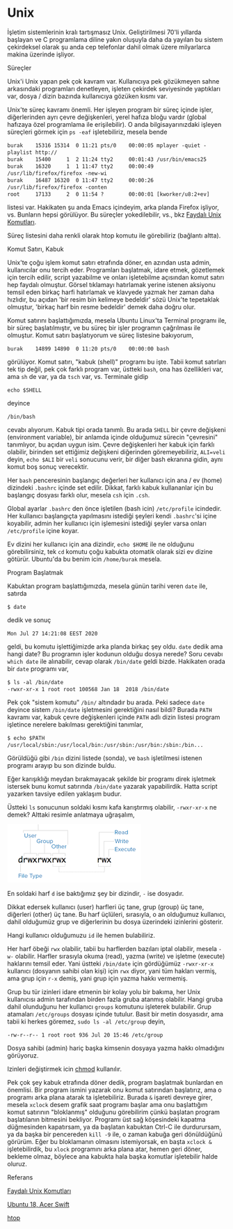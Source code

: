 # Unix

İşletim sistemlerinin kralı tartışmasız Unix. Geliştirilmesi 70'li
yıllarda başlayan ve C programlama diline yakın oluşuyla daha da
yayılan bu sistem çekirdeksel olarak şu anda cep telefonlar dahil
olmak üzere milyarlarca makina üzerinde işliyor.

Süreçler

Unix'i Unix yapan pek çok kavram var. Kullanıcıya pek gözükmeyen sahne
arkasındaki programları denetleyen, işleten çekirdek seviyesinde
yaptıkları var, dosya / dizin bazında kullanıcıya gözüken kısmı var.

Unix'te süreç kavramı önemli. Her işleyen program bir süreç içinde
işler, diğerlerinden ayrı çevre değişkenleri, yerel hafıza bloğu
vardır (global hafızaya özel programlama ile erişilebilir). O anda
bilgisayarınızdaki işleyen süreçleri görmek için `ps -eaf`
işletebiliriz, mesela bende

```
burak    15316 15314  0 11:21 pts/0    00:00:05 mplayer -quiet -playlist http://
burak    15400     1  2 11:24 tty2     00:01:43 /usr/bin/emacs25
burak    16320     1  1 11:47 tty2     00:00:49 /usr/lib/firefox/firefox -new-wi
burak    16487 16320  0 11:47 tty2     00:00:26 /usr/lib/firefox/firefox -conten
root     17133     2  0 11:54 ?        00:00:01 [kworker/u8:2+ev]
```

listesi var. Hakikaten şu anda Emacs içindeyim, arka planda Firefox
işliyor, vs. Bunların hepsi görülüyor. Bu süreçler yokedilebilir, vs.,
bkz [Faydalı Unix Komutları](../../2012/04/faydali-unix-komutlari.md).

Süreç listesini daha renkli olarak htop komutu ile görebiliriz (bağlantı altta). 

Komut Satırı, Kabuk

Unix'te çoğu işlem komut satırı etrafında döner, en azından usta
admin, kullanıcılar onu tercih eder. Programları başlatmak, idare
etmek, gözetlemek için tercih edilir, script yazabilme ve onları
işletebilme açısından komut satırı hep faydalı olmuştur. Görsel
tıklamayı hatırlamak yerine istenen aksiyonu temsil eden birkaç harfi
hatırlamak ve klavyede yazmak her zaman daha hızlıdır, bu açıdan 'bir
resim bin kelimeye bedeldir' sözü Unix'te tepetaklak olmuştur, 'birkaç
harf bin resme bedeldir' demek daha doğru olur.

Komut satırını başlattığımızda, mesela Ubuntu Linux'ta Terminal
programı ile, bir süreç başlatılmıştır, ve bu süreç bir işler
programın çağrılması ile olmuştur. Komut satırı başlatıyorum ve süreç
listesine bakıyorum,

```
burak    14899 14890  0 11:20 pts/0    00:00:00 bash
```

görülüyor. Komut satırı, "kabuk (shell)" programı bu işte. Tabii komut
satırları tek tip değil, pek çok farklı program var, üstteki `bash`,
ona has özellikleri var, ama `sh` de var, ya da `tsch` var,
vs. Terminale gidip

```
echo $SHELL
```

deyince

```
/bin/bash
```

cevabı alıyorum. Kabuk tipi orada tanımlı. Bu arada `SHELL` bir çevre
değişkeni (environment variable), bir anlamda içinde olduğumuz sürecin
"çevresini" tanımlıyor, bu açıdan uygun isim. Çevre değişkenleri her
kabuk için farklı olabilir, birinden set ettiğimiz değişkeni
diğerinden göremeyebiliriz, `ALI=veli` deyin, `echo $ALI` bir `veli`
sonucunu verir, bir diğer bash ekranına gidin, aynı komut boş sonuç
verecektir.

Her `bash` penceresinin başlangıç değerleri her kullanıcı için ana /
ev (home) dizindeki `.bashrc` içinde set edilir. Dikkat, farklı kabuk
kullananlar için bu başlangıç dosyası farklı olur, mesela `csh` için
`.csh`.

Global ayarlar `.bashrc` den önce işletilen (bash icin) `/etc/profile`
icindedir. Her kullanıcı başlangıçta yapılmasını istediği şeyleri
kendi `.bashrc`'si içine koyabilir, admin her kullanıcı için
işlemesini istediği şeyler varsa onları `/etc/profile` içine koyar.

Ev dizini her kullanıcı için ana dizindir, `echo $HOME` ile ne
olduğunu görebilirsiniz, tek `cd` komutu çoğu kabukta otomatik olarak
sizi ev dizine götürür. Ubuntu'da bu benim icin `/home/burak` mesela.

Program Başlatmak

Kabuktan program başlattığımızda, mesela günün tarihi veren `date`
ile, satırda

```
$ date
```

dedik ve sonuç

```
Mon Jul 27 14:21:08 EEST 2020
```

geldi, bu komutu işlettiğimizde arka planda birkaç şey oldu. `date`
dedik ama hangi date? Bu programın işler kodunun olduğu dosya nerede?
Soru cevabı `which date` ile alınabilir, cevap olarak `/bin/date`
geldi bizde. Hakikaten orada bir `date` programı var,

```
$ ls -al /bin/date
-rwxr-xr-x 1 root root 100568 Jan 18  2018 /bin/date
```

Pek çok "sistem komutu" `/bin/` altındadır bu arada. Peki sadece
`date` deyince sistem `/bin/date` işletmesini gerektiğini nasıl bildi?
Burada `PATH` kavramı var, kabuk çevre değişkenleri içinde `PATH` adlı
dizin listesi program işletince nerelere bakılması gerektiğini tanımlar,

```
$ echo $PATH
/usr/local/sbin:/usr/local/bin:/usr/sbin:/usr/bin:/sbin:/bin...
```

Görüldüğü gibi `/bin` dizini listede (sonda), ve `bash` işletilmesi
istenen programı arayıp bu son dizinde buldu.

Eğer karışıklığı meydan bırakmayacak şekilde bir programı direk
işletmek istersek bunu komut satırında `/bin/date` yazarak
yapabilirdik. Hatta script yazarken tavsiye edilen yaklaşım budur. 


Üstteki `ls` sonucunun soldaki kısmı kafa karıştırmış olabilir,
`-rwxr-xr-x` ne demek? Alttaki resimle anlatmaya uğraşalım,

![](ls.png)

En soldaki harf `d` ise baktığımız şey bir dizindir, `-` ise dosyadır.

Dikkat edersek kullanıcı (user) harfleri üç tane, grup (group) üç
tane, diğerleri (other) üç tane. Bu harf üçlüleri, sırasıyla, o an
olduğumuz kullanıcı, dahil olduğumüz grup ve diğerlerinin bu dosya
üzerindeki izinlerini gösterir.

Hangi kullanıcı olduğumuzu `id` ile hemen bulabiliriz.

Her harf öbeği `rwx` olabilir, tabii bu harflerden bazıları iptal
olabilir, mesela `-w-` olabilir. Harfler sırasıyla okuma (read), yazma
(write) ve işletme (execute) haklarını temsil eder. Yani üstteki
`/bin/date` için gördüğümüz `-rwxr-xr-x` kullanıcı (dosyanın sahibi
olan kişi) için `rwx` diyor, yani tüm hakları vermiş, ama grup için
`r-x` demiş, yani grup için yazma hakkı vermemiş.

Grup bu tür izinleri idare etmenin bir kolay yolu bir bakıma, her Unix
kullanıcısı admin tarafından birden fazla gruba atanmış
olabilir. Hangi gruba dahil olunduğunu her kullanıcı `groups` komutunu
işleterek bulabilir. Grup atamaları `/etc/groups` dosyası içinde
tutulur. Basit bir metin dosyasıdır, ama tabii ki herkes göremez,
`sudo ls -al /etc/group` deyin,

```
-rw-r--r-- 1 root root 936 Jul 20 15:46 /etc/group
```

Dosya sahibi (admin) hariç başka kimsenin dosyaya yazma hakkı
olmadığını görüyoruz.

Izinleri değiştirmek icin [chmod](chmod.md) kullanılır.

Pek çok şey kabuk etrafında döner dedik, program başlatmak bunlardan
en önemlisi. Bir program ismini yazarak onu komut satırından
başlatırız, ama o programı arka plana atarak ta işletebiliriz. Burada
`&` işareti devreye girer, mesela `xclock` desem grafik saat programı
başlar ama onu başlattığım komut satırının "bloklanmış" olduğunu
görebilirim çünkü başlatan program başlatılanın bitmesini
bekliyor. Programı üst sağ köşesindeki kapatma düğmesinden kapatırsam,
ya da başlatan kabuktan Ctrl-C ile durdurursam, ya da başka bir
pencereden `kill -9` ile, o zaman kabuğa geri dönüldüğünü
görürüm. Eğer bu bloklamanın olmasını istemiyorsak, en başta `xclock
&` işletebilirdik, bu `xlock` programını arka plana atar, hemen geri
döner, bekleme olmaz, böylece ana kabukta hala başka komutlar
işletebilir halde oluruz.

Referans

[Faydalı Unix Komutları](../../2012/04/faydali-unix-komutlari.md)

[Ubuntu 18, Acer Swift](ubuntu-18-acer-swift.md)

[htop](../../2012/12/htop.md)


